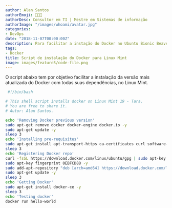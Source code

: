 ```yaml
---
author: Alan Santos
authorEmoji: 👨🏻‍💻
authorDesc: Consultor em TI | Mestre em Sistemas de informação
authorImage: "/images/whoami/avatar.jpg"
categories:
- DevOps
date: "2018-11-07T00:00:00Z"
description: Para facilitar a instação do Docker no Ubuntu Bionic Beaver, criei um script de instalação em Shell. Ele pode ser adaptado para outras versões do Ubuntu.
tags:
- Docker
title: Script de instalação do Docker para Linux Mint
image: images/feature3/code-file.png
---
```

O script abaixo tem por objetivo facilitar a instalação da versão mais atualizada do Docker com todas suas dependências, no Linux Mint.

```bash
 #!/bin/bash

# This shell script installs docker on Linux Mint 19 - Tara.
# You are free to share it.
# Autor: Alan Santos.

echo 'Removing Docker previous version'
sudo apt-get remove docker docker-engine docker.io -y
sudo apt-get update -y
sleep 3
echo 'Installing pre-requisites'
sudo apt-get install apt-transport-https ca-certificates curl software-properties-common
sleep 3
echo 'Registering Docker repo'
curl -fsSL https://download.docker.com/linux/ubuntu/gpg | sudo apt-key add -
sudo apt-key fingerprint 0EBFCD88 -y
sudo add-apt-repository "deb [arch=amd64] https://download.docker.com/linux/ubuntu bionic stable" -y
sudo apt-get update -y
sleep 3
echo 'Getting Docker'
sudo apt-get install docker-ce -y
sleep 3
echo 'Testing docker'
docker run hello-world
```
